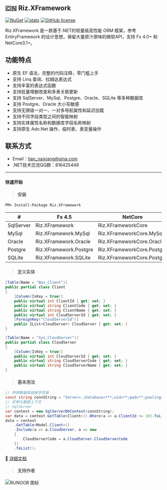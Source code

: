 ## :cn: Riz.XFramework

[![NuGet](https://img.shields.io/nuget/vpre/Riz.XFramework.svg)](https://www.nuget.org/packages/Riz.XFramework)
[![stats](https://img.shields.io/nuget/dt/TZM.XFramework?style=flat-square)](https://www.nuget.org/stats/packages/TZM.XFramework?groupby=Version) 
[![GitHub license](https://img.shields.io/badge/license-MIT-blue.svg)](https://github.com/TANZAME/Riz.XFramework/blob/master/LICENSE.txt)

Riz.XFramework 是一款基于.NET的轻量级高性能 ORM 框架，参考 EntiryFramework 的设计思想，保留大量原汁原味的微软API，支持 Fx 4.0+ 和 NetCore3.1+。

## 功能特点
- 原生 EF 语法，完整的代码注释，零门槛上手
- 支持 Linq 查询、拉姆达表达式
- 支持丰富的表达式函数
- 支持批量增删改查和多表关联更新
- 支持 SqlServer、MySql、Postgre、Oracle、SQLite 等多种数据库
- 支持 Postgre、Oracle 大小写敏感
- 支持无限级一对一、一对多导航属性和延迟加载
- 支持不同字段类型之间的智能映射
- 支持实体属性名称和数据库字段名称映射
- 支持原生 Ado.Net 操作、临时表、表变量操作

## 联系方式
- Email：tian_naixiang@sina.com 
- .NET技术交流QQ群：816425449
***
#### 快速开始
> #### 安装
```
PM> Install-Package Riz.XFramework
```
|     #      | Fx 4.5                 | NetCore                    |
| --------   | -----                  | ----                       |
| SqlServer  | Riz.XFramework         | Riz.XFrameworkCore         |
| MySql      | Riz.XFramework.MySql   | Riz.XFrameworkCore.MySql   |
| Oracle     | Riz.XFramework.Oracle  | Riz.XFrameworkCore.Oracle  |
| Postgre    | Riz.XFramework.Postgre | Riz.XFrameworkCore.Postgre |
| SQLite     | Riz.XFramework.SQLite  | Riz.XFrameworkCore.Postgre |
> #### 定义实体
```C#
[Table(Name = "Bas_Client")]
public partial class Client
{
    [Column(IsKey = true)]
    public virtual int ClientId { get; set; }
    public virtual string ClientCode { get; set; }
    public virtual string ClientName { get; set; }
    public virtual int CloudServerId { get; set; }
    [ForeignKey("CloudServerId")]
    public IList<CloudServer> CloudServer { get; set; }
}

[Table(Name = "Sys_CloudServer")]
public partial class CloudServer
{
    [Column(IsKey = true)]
    public virtual int CloudServerId { get; set; }
    public virtual string CloudServerCode { get; set; }
    public virtual string CloudServerName { get; set; }
}
```
> #### 基本用法
```C#
// 声明数据库链接字符串
const string connString = "Server=.;Database=***;uid=**;pwd=**;pooling=true;connect timeout=10;";
// 实例化数据上下文
// SqlServer
var context = new SqlServerDbContext(connString);
var data = context.GetTable<Client>().Where(a => a.ClientId <= 10).ToList();
data = context
    .GetTable<Model.Client>()
    .Include(a => a.CloudServer, a => new
    {
        CloudServerCode = a.CloudServer.CloudServerCode
    })
    .ToList();
```
:memo: [详细文档](https://github.com/TANZAME/Riz.XFramework/wiki)
> #### 支持作者
![RUNOOB 图标](https://github.com/TANZAME/Riz.XFramework/blob/master/.resource/wechatpay.jpg)

